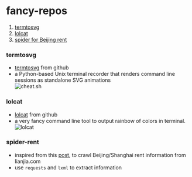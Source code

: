 # fancy-repos

1. [termtosvg](#termtosvg)
1. [lolcat](#lolcat)  
1. [spider for Beijing rent](#spider-rent)

### termtosvg
- [termtosvg](https://github.com/nbedos/termtosvg) from github  
- a Python-based Unix terminal recorder that renders command line sessions as standalone SVG animations  
![cheat.sh](https://cdn.rawgit.com/KaiboLiu/kaiboliu.github.io/231f16fe/images/svg_cheat.sh.svg "cheat.sh")

### lolcat
- [lolcat](https://github.com/busyloop/lolcat) from github  
- a very fancy command line tool to output rainbow of colors in terminal.   
![lolcat](https://cdn.rawgit.com/KaiboLiu/fancy-repos/eb9a3d74/img/svg_lolcat.svg "lolcat")
<!--
<img src="https://cdn.rawgit.com/KaiboLiu/fancy-repos/eb9a3d74/img/svg_lolcat.svg">
<img src="https://cdn.rawgit.com/KaiboLiu/kaiboliu.github.io/231f16fe/images/svg_cheat.sh.svg">
<img src="./img/svg_cheat.sh.svg" width="50%">
-->




### spider-rent
- inspired from this [post](http://bigdata.51cto.com/art/201808/582085.htm), to crawl Beijing/Shanghai rent information from lianjia.com
- use `requests` and `lxml` to extract information